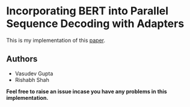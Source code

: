 # Incorporating BERT into Parallel Sequence Decoding with Adapters

This is my implementation of this [paper](https://arxiv.org/abs/2010.06138).

## Authors
- Vasudev Gupta
- Rishabh Shah

**Feel free to raise an issue incase you have any problems in this implementation.**

